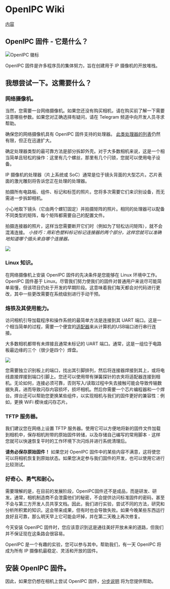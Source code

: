 # OpenIPC Wiki 
[内容](../README.zh.md)

OpenIPC 固件 - 它是什么？ 
----------------------------

![OpenIPC 徽标](../images/logo_openipc.png "OpenIPC 徽标")

OpenIPC 固件是许多程序员的集体努力，旨在创建用于 IP 摄像机的开放堆栈。


## 我想尝试一下。这需要什么？

### 网络摄像机。

当然，您需要一台网络摄像机。如果您还没有购买相机，请在购买前了解一下需要注意哪些参数。如果您对正确选择有疑问，请在 Telegram 频道中向开发人员寻求帮助。

确保您的网络摄像机具有 OpenIPC 固件支持的处理器。 [此类处理器的列表][socs]仍然有限，但正在迅速扩大。

确定处理器类型的最可靠方法是部分拆卸外壳。对于大多数相机来说，这是一个相当简单且轻松的操作：这里有几个螺丝，那里有几个闩锁，您就可以使用电子设备。

IP 摄像机的处理器（片上系统或 SoC）通常是位于镜头背面的大型芯片。芯片表面的激光雕刻将告诉您正在处理的处理器。

拍摄所有电路板、组件、标记和标签的照片。您将多次需要它们来识别设备，而无需进一步拆卸相机。

小心地取下镜头（它由两个螺钉固定）并拍摄矩阵的照片。相同的处理器可以配备不同类型的矩阵，每个矩阵都需要自己的配置文件。

拍摄连接器的照片，这样当您需要断开它们时（例如为了轻松访问矩阵），就不会混淆连接。 _小技巧：用彩色塑料标记标记连接器的两个部分，这样您就可以准确地知道哪个插头来自哪个连接器。_

![](../images/camera-connector-colorcode.webp)

### Linux 知识。

在网络摄像机上安装 OpenIPC 固件的先决条件是您能够在 Linux 环境中工作。 OpenIPC 固件基于 Linux。尽管我们努力使我们的固件对普通用户来说尽可能简单易懂，但该项目仍处于开发的早期阶段。这意味着我们每天都会对代码进行更改，其中一些更改需要在系统级别进行手动干预。

### 烙铁及其使用能力。

访问相机引导加载程序和操作系统的最简单方法是连接到其 UART 端口。这是一个相当简单的过程，需要一个便宜的[适配器][g-usbttl]来从计算机的USB端口进行串行连接。

大多数相机都带有未焊接且通常未标记的 UART 端口。通常，这是一组位于电路板最边缘的三个（很少是四个）焊盘。

![](../images/camera-uart.webp)

您需要独立识别板上的端口，找出其引脚排列，然后将连接器焊接到其上，或将电线直接焊接到端口引脚上。您还可以使用带有弹簧探针的衣夹将适配器连接到相机。无论如何，连接必须可靠，否则写入/读取过程中失去接触可能会导致传输数据失真，进而导致闪存内容损坏，损坏相机。然后你需要一个芯片编程器和一个焊台。焊台还可以帮助您更换某些组件，以实现相机与我们的固件更好的兼容性：例如，更换 WiFi 模块或闪存芯片。

### TFTP 服务器。

我们建议您在网络上设置 TFTP 服务器。使用它可以方便地将新的固件文件加载到相机中，保存相机附带的原始固件转储，以及存储自己编写的常用脚本 - 这样您就可以快速恢复平时的工作环境下次闪烁并进行系统清理后。

**请务必保存原始固件！** 如果您对 OpenIPC 固件中的某些内容不满意，这将使您可以将相机恢复到原始状态。如果您决定参与我们固件的开发，也可以使用它进行比较测试。

### 好奇心、勇气和耐心。

需要理解的是，在目前的发展阶段，OpenIPC固件还不是成品，而是研发、研发。通常，相机制造商不会泄露他们的秘密，不会提供访问标准固件的密码，甚至不会与第三方开发人员共享文档。因此，我们进行实验，尝试不同的方法，研究和分析所积累的知识。这会带来成果，但有时也会导致失败。如果今晚某些东西运行良好且可靠，那么明天早上它可能会坏掉，并在第二天晚上再次修复。

今天安装 OpenIPC 固件时，您应该意识到这是通往美好开放未来的道路，但我们并不保证现在这条路会很容易。

OpenIPC 是一个有趣的实验，您可以参与其中。帮助我们，有一天 OpenIPC 将成为所有 IP 摄像机最稳定、灵活和开放的固件。


## 安装 OpenIPC 固件。

因此，如果您仍想在相机上尝试 OpenIPC 固件，[分步说明](installation.md) 将为您提供帮助。

[socs]: https://github.com/OpenIPC/firmware/wiki/supported_devices
[g-usbttl]: https://google.com/search?q=ftdi+usb+ttl
[g-3.3ttl]: https://google.com/search?q=logic+level+converter+3.3v+5v
